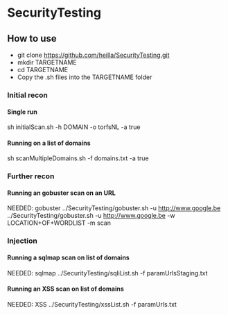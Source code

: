 # SecurityTesting

## How to use
- git clone https://github.com/heilla/SecurityTesting.git
- mkdir TARGETNAME
- cd TARGETNAME
- Copy the .sh files into the TARGETNAME folder

### Initial recon
#### Single run
sh initialScan.sh -h DOMAIN -o torfsNL -a true

#### Running on a list of domains
sh scanMultipleDomains.sh -f domains.txt -a true

### Further recon
#### Running an gobuster scan on an URL
NEEDED: gobuster
../SecurityTesting/gobuster.sh -u http://www.google.be
../SecurityTesting/gobuster.sh -u http://www.google.be -w LOCATION+OF+WORDLIST -m scan

### Injection
#### Running a sqlmap scan on list of domains
NEEDED: sqlmap
../SecurityTesting/sqliList.sh -f paramUrlsStaging.txt 

#### Running an XSS scan on list of domains
NEEDED: XSS
../SecurityTesting/xssList.sh -f paramUrls.txt


